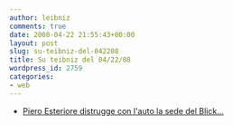 ```yaml
---
author: leibniz
comments: true
date: 2008-04-22 21:55:43+00:00
layout: post
slug: su-teibniz-del-042208
title: Su teibniz del 04/22/08
wordpress_id: 2759
categories:
- web
---
```






	
  * [Piero Esteriore distrugge con l'auto la sede del Blick...](http://feeds.feedburner.com/~r/teibniz/~3/275218791/32493391)



